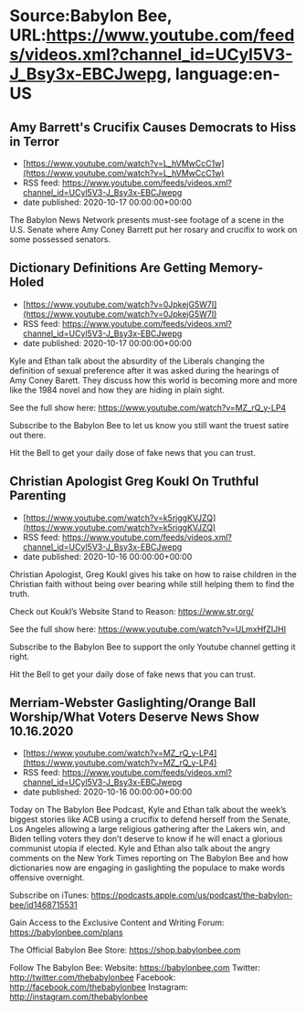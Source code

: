 # Source:Babylon Bee, URL:https://www.youtube.com/feeds/videos.xml?channel_id=UCyl5V3-J_Bsy3x-EBCJwepg, language:en-US

## Amy Barrett's Crucifix Causes Democrats to Hiss in Terror
 - [https://www.youtube.com/watch?v=L_hVMwCcC1w](https://www.youtube.com/watch?v=L_hVMwCcC1w)
 - RSS feed: https://www.youtube.com/feeds/videos.xml?channel_id=UCyl5V3-J_Bsy3x-EBCJwepg
 - date published: 2020-10-17 00:00:00+00:00

The Babylon News Network presents must-see footage of a scene in the U.S. Senate where Amy Coney Barrett put her rosary and crucifix to work on some possessed senators.

## Dictionary Definitions Are Getting Memory-Holed
 - [https://www.youtube.com/watch?v=0JpkejG5W7I](https://www.youtube.com/watch?v=0JpkejG5W7I)
 - RSS feed: https://www.youtube.com/feeds/videos.xml?channel_id=UCyl5V3-J_Bsy3x-EBCJwepg
 - date published: 2020-10-17 00:00:00+00:00

Kyle and Ethan talk about the absurdity of the Liberals changing the definition of sexual preference after it was asked during the hearings of Amy Coney Barett. They discuss how this world is becoming more and more like the 1984 novel and how they are hiding in plain sight. 

See the full show here:
https://www.youtube.com/watch?v=MZ_rQ_y-LP4

Subscribe to the Babylon Bee to let us know you still want the truest satire out there. 

Hit the Bell to get your daily dose of fake news that you can trust.

## Christian Apologist Greg Koukl On Truthful Parenting
 - [https://www.youtube.com/watch?v=k5riggKVJZQ](https://www.youtube.com/watch?v=k5riggKVJZQ)
 - RSS feed: https://www.youtube.com/feeds/videos.xml?channel_id=UCyl5V3-J_Bsy3x-EBCJwepg
 - date published: 2020-10-16 00:00:00+00:00

Christian Apologist, Greg Koukl gives his take on how to raise children in the Christian faith without being over bearing while still helping them to find the truth. 

Check out Koukl’s Website Stand to Reason: https://www.str.org/

See the full show here:
https://www.youtube.com/watch?v=ULmxHfZIJHI


Subscribe to the Babylon Bee to support the only Youtube channel getting it right. 

Hit the Bell to get your daily dose of fake news that you can trust.

## Merriam-Webster Gaslighting/Orange Ball Worship/What Voters Deserve News Show 10.16.2020
 - [https://www.youtube.com/watch?v=MZ_rQ_y-LP4](https://www.youtube.com/watch?v=MZ_rQ_y-LP4)
 - RSS feed: https://www.youtube.com/feeds/videos.xml?channel_id=UCyl5V3-J_Bsy3x-EBCJwepg
 - date published: 2020-10-16 00:00:00+00:00

Today on The Babylon Bee Podcast, Kyle and Ethan talk about the week’s biggest stories like ACB using a crucifix to defend herself from the Senate, Los Angeles allowing a large religious gathering after the Lakers win, and Biden telling voters they don’t deserve to know if he will enact a glorious communist utopia if elected. Kyle and Ethan also talk about the angry comments on the New York Times reporting on The Babylon Bee and how dictionaries now are engaging in gaslighting the populace to make words offensive overnight.

Subscribe on iTunes: https://podcasts.apple.com/us/podcast/the-babylon-bee/id1468715531

Gain Access to the Exclusive Content and Writing Forum: https://babylonbee.com/plans

The Official Babylon Bee Store: https://shop.babylonbee.com

Follow The Babylon Bee:
Website: https://babylonbee.com
Twitter: http://twitter.com/thebabylonbee
Facebook: http://facebook.com/thebabylonbee
Instagram: http://instagram.com/thebabylonbee

